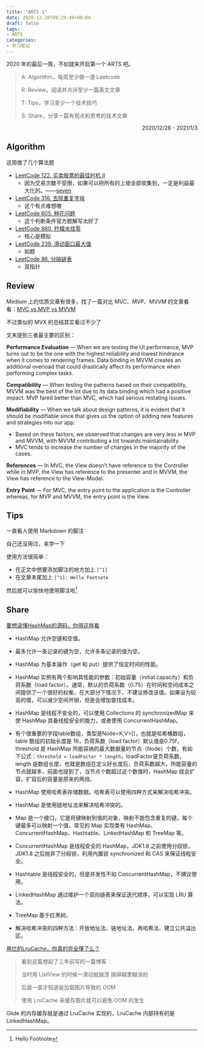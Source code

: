```yaml
---
title: "ARTS 1"
date: 2020-12-28T09:29:49+08:00
draft: false
tags:
- ARTS
categories: 
- 学习笔记
---
```


2020 年的最后一周，不如就来开启第一个 ARTS 吧。

<!--more-->

> A: Algorithm，每周至少做一道 Leetcode
>
> R: Review，阅读并点评至少一篇英文文章
>
> T: Tips，学习至少一个技术技巧
>
> S: Share，分享一篇有观点和思考的技术文章

<p align="right">2020/12/28 - 2021/1/3</p>

## Algorithm

这周做了几个算法题

- [LeetCode 122. 买卖股票的最佳时机 II](https://hishark777.gitbook.io/777-interview-notes/algorithm/tag/greedy/leetcode-122)
  - 因为交易次数不受限，如果可以把所有的上坡全部收集到，一定是利益最大化的。——[seven](https://leetcode-cn.com/problems/best-time-to-buy-and-sell-stock-ii/solution/mai-mai-gu-piao-de-zui-jia-shi-ji-ii-by-leetcode-s/658886)
- [LeetCode 316. 去除重复字母](https://hishark777.gitbook.io/777-interview-notes/algorithm/tag/greedy/leetcode-316)
  - 这个有点难想嗷
- [LeetCode 605. 种花问题](https://hishark777.gitbook.io/777-interview-notes/algorithm/tag/greedy/leetcode-605)
  - 这个判断条件官方题解写太好了
- [LeetCode 860. 柠檬水找零](https://hishark777.gitbook.io/777-interview-notes/algorithm/tag/greedy/leetcode-860)
  - 核心是模拟
- [LeetCode 239. 滑动窗口最大值](https://hishark777.gitbook.io/777-interview-notes/algorithm/tag/slidewindow/leetcode-239)
  - 如题
- [LeetCode 86. 分隔链表](https://hishark777.gitbook.io/777-interview-notes/algorithm/tag/pointer/leetcode-86)
  - 双指针

## Review

Medium 上的优质文章有很多，找了一篇对比 MVC、MVP、MVVM 的文章看看：[MVC vs MVP vs MVVM](https://levelup.gitconnected.com/mvc-vs-mvp-vs-mvvm-35e0d4b933b4)

不过类似的 MVX 的总结其实看过不少了

文末提到三者最主要的区别：

**Performance Evaluation** — When we are testing the UI performance, MVP turns out to be the one with the highest reliability and lowest hindrance when it comes to rendering frames. Data binding in MVVM creates an additional overload that could drastically affect its performance when performing complex tasks.

**Compatibility** — When testing the patterns based on their compatibility, MVVM was the best of the lot due to its data binding which had a positive impact. MVP fared better than MVC, which had serious restating issues.

**Modifiability** — When we talk about design patterns, it is evident that it should be modifiable since that gives us the option of adding new features and strategies into our app.

- Based on these factors, we observed that changes are very less in MVP and MVVM, with MVVM contributing a lot towards maintainability.
- MVC tends to increase the number of changes in the majority of the cases.

**References** — In MVC, the View doesn’t have reference to the Controller while in MVP, the View has reference to the presenter and in MVVM, the View has reference to the View-Model.

**Entry Point** — For MVC, the entry point to the application is the Controller whereas, for MVP and MVVM, the entry point is the View.

## Tips

一直看人使用 Markdown 的脚注

自己还没用过，来学一下

使用方法很简单：

- 在正文中想要添加脚注的地方加上 `[^1]`
- 在文章末尾加上 `[^1]: Hello Footnote`

然后就可以愉快地使用脚注啦[^1]

## Share

[要想读懂HashMap的源码，你得这样看](https://mp.weixin.qq.com/s/WDEnG3KroN5D0xbQxe-WBg)

- HashMap 允许空键和空值。

- 最多允许一条记录的键为空，允许多条记录的值为空。
- HashMap 为基本操作（get 和 put）提供了恒定时间的性能。
- HashMap 实例有两个影响其性能的参数：初始容量（initial capacity）和负荷系数（load factor）。通常，默认的负荷系数（0.75）在时间和空间成本之间提供了一个很好的权衡，在大部分下情况下，不建议修改该值。如果设为较高的值，可以减少空间开销，但是会增加查找成本。
- HashMap 是线程不安全的，可以使用 Collections 的 synchronizedMap 来使 HashMap 具备线程安全的能力，或者使用 ConcurrentHashMap。
- 有个很重要的字段table数组，类型是Node<K,V>[]，也就是哈希桶数组，table 数组的初始长度是 16，负荷系数（load factor）默认值是0.75f，threshold 是 HashMap 所能容纳的最大数据量的节点（Node）个数，有如下公式：`threshold = loadFactor * length`，loadFactor是负荷系数，length 是数组长度，也就是数组在定义好长度后，负荷系数越大，所能容量的节点就越多，前面也提到了，当节点个数超过这个数值时，HashMap 就会扩容，扩容后的容量是原来的两倍。
- HashMap 使用哈希表存储数据。哈希表可以使用四种方式来解决哈希冲突。
- HashMap 是使用链地址法来解决哈希冲突的。
- Map 是一个接口，它是将键映射到值的对象，映射不能包含重复的键，每个键最多可以映射一个值，常见的 Map 实现类有 HashMap、ConcurrentHashMap、Hashtable、LinkedHashMap 和 TreeMap 等。
- ConcurrentHashMap 是线程安全的 HashMap，JDK1.8 之前使用分段锁，JDK1.8 之后抛弃了分段锁，利用内置锁 synchronized 和 CAS 来保证线程安全。
- Hashtable 是线程安全的，但是并发性不如 ConcurrentHashMap，不建议使用。
- LinkedHashMap 通过维护一个双向链表来保证迭代顺序，可以实现 LRU 算法。
- TreeMap 基于红黑树。
- 解决哈希冲突的四种方法：开放地址法、链地址法、再哈希法、建立公共溢出区。

[用烂的LruCache，你真的完全懂了么？](https://mp.weixin.qq.com/s/5hK2JFghfh4JTnxrqBurHg)

> 看到这篇想起了三年前写的一篇博客：
>
> 当时用 ListView 的时候一滑动就崩溃 搞得糊里糊涂的
>
> 后面一查才知道是加载图片导致的 OOM
>
> 使用 LruCache 来缓存图片就可以避免 OOM 的发生

Glide 的内存缓存就是通过 LruCache 实现的，LruCache 内部持有的是 LinkedHashMap。

[^1]: Hello Footnote

